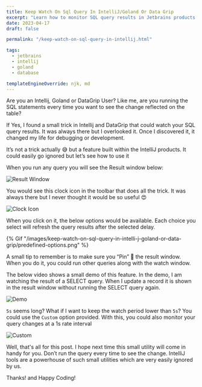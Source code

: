 ```yaml
---
title: Keep Watch On Sql Query In IntelliJ/Goland Or Data Grip
excerpt: "Learn how to monitor SQL query results in Jetbrains products like IntelliJ/Goland or Data Grip."
date: 2023-04-17
draft: false

permalink: "/keep-watch-on-sql-query-in-intellij.html"

tags:
  - jetbrains
  - intellij
  - goland
  - database

templateEngineOverride: njk, md
---
```


Are you an Intellij, Goland or DataGrip User? Like me, are you running the SQL statements every time you want to see the
change reflected on the table?

If Yes, I found a small trick in Intellij and DataGrip that could watch your SQL query results. It was always there but
I overlooked it. Once I discovered it, it changed my life for debugging or development.

It’s not a trick actually 😅 but a feature built within the IntelliJ products. It could easily go ignored but let’s see
how to use it

When you run any query you will see the Result window below:

![Result Window](/images/keep-watch-on-sql-query-in-intelli-j-goland-or-data-grip/result-window.png 'Result Window')

You would see this clock icon in the toolbar that does all the trick. It was always there but I never thought it would
be so useful 😍

![Clock Icon](/images/keep-watch-on-sql-query-in-intelli-j-goland-or-data-grip/clock-icon.png 'Clock Icon')

When you click on it, the below options would be available. Each choice you select will refresh the query results after
the selected delay.

{% Gif "/images/keep-watch-on-sql-query-in-intelli-j-goland-or-data-grip/predefined-options.png" %}

A small tip to remember is to make sure you “Pin” 📌 the result window. When you do it, you could run other queries along
with the watch window.

The below video shows a small demo of this feature. In the demo, I am watching the result of a SELECT query. When I
update a record it is shown in the result window without running the SELECT query again.

![Demo](/images/keep-watch-on-sql-query-in-intelli-j-goland-or-data-grip/demo.gif 'Demo')

`5s` seems long? What if I want to keep the watch period lower than `5s`? You could use the `Custom` option provided.
With
this, you could also monitor your query changes at a 1s rate interval

![Custom](/images/keep-watch-on-sql-query-in-intelli-j-goland-or-data-grip/custom.png 'Custom')

Well, that's all for this post. I hope next time this small utility will come in handy for you. Don’t run the query
every time to see the change. IntelliJ tools are a powerhouse of such small utilities which are very easily ignored by
us.

Thanks! and Happy Coding!
